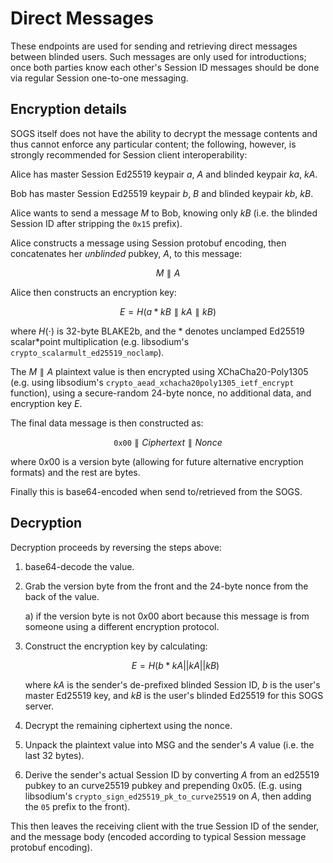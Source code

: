 # Direct Messages

These endpoints are used for sending and retrieving direct messages between blinded users.  Such
messages are only used for introductions; once both parties know each other's Session ID messages
should be done via regular Session one-to-one messaging.

## Encryption details

SOGS itself does not have the ability to decrypt the message contents and thus cannot enforce
any particular content; the following, however, is strongly recommended for Session client
interoperability:

Alice has master Session Ed25519 keypair $a$, $A$ and blinded keypair $ka$, $kA$.

Bob has master Session Ed25519 keypair $b$, $B$ and blinded keypair $kb$, $kB$.

Alice wants to send a message $M$ to Bob, knowing only $kB$ (i.e. the blinded Session ID after
stripping the `0x15` prefix).

Alice constructs a message using Session protobuf encoding, then concatenates her *unblinded*
pubkey, $A$, to this message:

$$
    M \parallel A
$$

Alice then constructs an encryption key:

$$
    E = H(a * kB \parallel kA \parallel kB)
$$

where $H(\cdot)$ is 32-byte BLAKE2b, and the $*$ denotes unclamped Ed25519 scalar*point multiplication
(e.g. libsodium's `crypto_scalarmult_ed25519_noclamp`).

The $M \parallel A$ plaintext value is then encrypted using XChaCha20-Poly1305 (e.g. using
libsodium's `crypto_aead_xchacha20poly1305_ietf_encrypt` function), using a secure-random
24-byte nonce, no additional data, and encryption key $E$.

The final data message is then constructed as:

$$
    \texttt{0x00} \parallel \textit{Ciphertext} \parallel \textit{Nonce}
$$

where $0x00$ is a version byte (allowing for future alternative encryption formats) and the rest
are bytes.

Finally this is base64-encoded when send to/retrieved from the SOGS.

## Decryption

Decryption proceeds by reversing the steps above:

1. base64-decode the value.

2. Grab the version byte from the front and the 24-byte nonce from the back of the value.

    a) if the version byte is not $0x00$ abort because this message is from someone using a
    different encryption protocol.

3. Construct the encryption key by calculating:

    $$
        E = H(b * kA || kA || kB)
    $$

    where $kA$ is the sender's de-prefixed blinded Session ID, $b$ is the user's master Ed25519 key,
    and $kB$ is the user's blinded Ed25519 for this SOGS server.

4. Decrypt the remaining ciphertext using the nonce.

5. Unpack the plaintext value into MSG and the sender's $A$ value (i.e. the last 32 bytes).

6. Derive the sender's actual Session ID by converting $A$ from an ed25519 pubkey to an
   curve25519 pubkey and prepending 0x05.  (E.g. using libsodium's
   `crypto_sign_ed25519_pk_to_curve25519` on $A$, then adding the `05` prefix to the front).

This then leaves the receiving client with the true Session ID of the sender, and the message
body (encoded according to typical Session message protobuf encoding).
